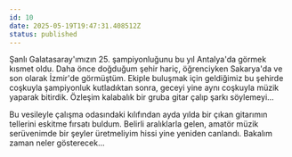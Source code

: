 ```yaml
---
id: 10
date: 2025-05-19T19:47:31.408512Z
status: published
---
```


Şanlı Galatasaray'ımızın 25. şampiyonluğunu bu yıl Antalya'da görmek kısmet oldu. Daha önce doğduğum şehir hariç, öğrenciyken Sakarya'da ve son olarak İzmir'de görmüştüm. Ekiple buluşmak için geldiğimiz bu şehirde coşkuyla şampiyonluk kutladıktan sonra, geceyi yine aynı coşkuyla müzik yaparak bitirdik. Özleşim kalabalık bir gruba gitar çalıp şarkı söylemeyi...

Bu vesileyle çalışma odasındaki kılıfından ayda yılda bir çıkan gitarımın tellerini eskitme fırsatı buldum. Belirli aralıklarla gelen, amatör müzik serüvenimde bir şeyler üretmeliyim hissi yine yeniden canlandı. Bakalım zaman neler gösterecek...
